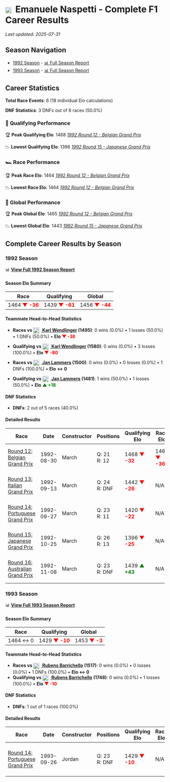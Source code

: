 # <img src="https://upload.wikimedia.org/wikipedia/commons/0/03/Flag_of_Italy.svg" alt="Italy" width="20" height="auto" style="vertical-align: middle; margin-right: 5px;" onerror="this.outerHTML='🇮🇹'; this.style.marginRight='5px';"/> Emanuele Naspetti - Complete F1 Career Results

*Last updated: 2025-07-31*

## Season Navigation

- [1992 Season](#1992-season) - [📊 Full Season Report](../seasons/1992-season-report)
- [1993 Season](#1993-season) - [📊 Full Season Report](../seasons/1993-season-report)

## Career Statistics

**Total Race Events**: 6 (18 individual Elo calculations)

**DNF Statistics**: 3 DNFs out of 6 races (50.0%)

### 🏁 Qualifying Performance

🏆 **Peak Qualifying Elo**: 1468
   *[1992 Round 12 - Belgian Grand Prix](../seasons/1992-season-report#round-12-belgian-grand-prix)*

📉 **Lowest Qualifying Elo**: 1396
   *[1992 Round 15 - Japanese Grand Prix](../seasons/1992-season-report#round-15-japanese-grand-prix)*

### 🏎️ Race Performance

🏆 **Peak Race Elo**: 1464
   *[1992 Round 12 - Belgian Grand Prix](../seasons/1992-season-report#round-12-belgian-grand-prix)*

📉 **Lowest Race Elo**: 1464
   *[1992 Round 12 - Belgian Grand Prix](../seasons/1992-season-report#round-12-belgian-grand-prix)*

### 🌟 Global Performance

🏆 **Peak Global Elo**: 1465
   *[1992 Round 12 - Belgian Grand Prix](../seasons/1992-season-report#round-12-belgian-grand-prix)*

📉 **Lowest Global Elo**: 1443
   *[1992 Round 15 - Japanese Grand Prix](../seasons/1992-season-report#round-15-japanese-grand-prix)*


## Complete Career Results by Season

### 1992 Season

📊 **[View Full 1992 Season Report](../seasons/1992-season-report)**

#### Season Elo Summary

| Race | Qualifying | Global |
|------|------------|--------|
| 1464 **<span style="color: red;">▼ -36</span>** | 1439 **<span style="color: red;">▼ -61</span>** | 1456 **<span style="color: red;">▼ -44</span>** |

#### Teammate Head-to-Head Statistics

- **Races vs [<img src="https://upload.wikimedia.org/wikipedia/commons/4/41/Flag_of_Austria.svg" alt="Austria" width="20" height="auto" style="vertical-align: middle; margin-right: 5px;" onerror="this.outerHTML='🇦🇹'; this.style.marginRight='5px';"/> Karl Wendlinger](karl-wendlinger) (1495)**: 0 wins (0.0%) • 1 losses (50.0%) • 1 DNFs (50.0%) • **Elo **<span style="color: red;">▼ -36</span>****
- **Qualifying vs [<img src="https://upload.wikimedia.org/wikipedia/commons/4/41/Flag_of_Austria.svg" alt="Austria" width="20" height="auto" style="vertical-align: middle; margin-right: 5px;" onerror="this.outerHTML='🇦🇹'; this.style.marginRight='5px';"/> Karl Wendlinger](karl-wendlinger) (1580)**: 0 wins (0.0%) • 3 losses (100.0%) • **Elo **<span style="color: red;">▼ -80</span>****

- **Races vs [<img src="https://upload.wikimedia.org/wikipedia/commons/2/20/Flag_of_the_Netherlands.svg" alt="Netherlands" width="20" height="auto" style="vertical-align: middle; margin-right: 5px;" onerror="this.outerHTML='🇳🇱'; this.style.marginRight='5px';"/> Jan Lammers](jan-lammers) (1500)**: 0 wins (0.0%) • 0 losses (0.0%) • 1 DNFs (100.0%) • **Elo ↔ 0**
- **Qualifying vs [<img src="https://upload.wikimedia.org/wikipedia/commons/2/20/Flag_of_the_Netherlands.svg" alt="Netherlands" width="20" height="auto" style="vertical-align: middle; margin-right: 5px;" onerror="this.outerHTML='🇳🇱'; this.style.marginRight='5px';"/> Jan Lammers](jan-lammers) (1481)**: 1 wins (50.0%) • 1 losses (50.0%) • **Elo **<span style="color: green;">▲ +18</span>****


#### DNF Statistics

- **DNFs**: 2 out of 5 races (40.0%)

#### Detailed Results

| Race | Date | Constructor | Positions | Qualifying Elo | Race Elo | Global Elo | Teammate |
|------|------|-------------|-----------|----------------|----------|------------|----------|
| [Round 12: Belgian Grand Prix](../seasons/1992-season-report#round-12-belgian-grand-prix) | 1992-08-30 | March | Q: 21<br/>R: 12 | 1468 **<span style="color: red;">▼ -32</span>** | 1464 **<span style="color: red;">▼ -36</span>** | 1465 **<span style="color: red;">▼ -35</span>** | [<img src="https://upload.wikimedia.org/wikipedia/commons/4/41/Flag_of_Austria.svg" alt="Austria" width="20" height="auto" style="vertical-align: middle; margin-right: 5px;" onerror="this.outerHTML='🇦🇹'; this.style.marginRight='5px';"/> Karl Wendlinger](karl-wendlinger)<br/>Q: 18<br/>R: 11 |
| [Round 13: Italian Grand Prix](../seasons/1992-season-report#round-13-italian-grand-prix) | 1992-09-13 | March | Q: 24<br/>R: DNF | 1442 **<span style="color: red;">▼ -26</span>** | N/A | 1457 **<span style="color: red;">▼ -8</span>** | [<img src="https://upload.wikimedia.org/wikipedia/commons/4/41/Flag_of_Austria.svg" alt="Austria" width="20" height="auto" style="vertical-align: middle; margin-right: 5px;" onerror="this.outerHTML='🇦🇹'; this.style.marginRight='5px';"/> Karl Wendlinger](karl-wendlinger)<br/>Q: 17<br/>R: 10 |
| [Round 14: Portuguese Grand Prix](../seasons/1992-season-report#round-14-portuguese-grand-prix) | 1992-09-27 | March | Q: 23<br/>R: 11 | 1420 **<span style="color: red;">▼ -22</span>** | N/A | 1451 **<span style="color: red;">▼ -7</span>** | [<img src="https://upload.wikimedia.org/wikipedia/commons/4/41/Flag_of_Austria.svg" alt="Austria" width="20" height="auto" style="vertical-align: middle; margin-right: 5px;" onerror="this.outerHTML='🇦🇹'; this.style.marginRight='5px';"/> Karl Wendlinger](karl-wendlinger)<br/>Q: 22<br/>R: DNF |
| [Round 15: Japanese Grand Prix](../seasons/1992-season-report#round-15-japanese-grand-prix) | 1992-10-25 | March | Q: 26<br/>R: 13 | 1396 **<span style="color: red;">▼ -25</span>** | N/A | 1443 **<span style="color: red;">▼ -7</span>** | [<img src="https://upload.wikimedia.org/wikipedia/commons/2/20/Flag_of_the_Netherlands.svg" alt="Netherlands" width="20" height="auto" style="vertical-align: middle; margin-right: 5px;" onerror="this.outerHTML='🇳🇱'; this.style.marginRight='5px';"/> Jan Lammers](jan-lammers)<br/>Q: 23<br/>R: DNF |
| [Round 16: Australian Grand Prix](../seasons/1992-season-report#round-16-australian-grand-prix) | 1992-11-08 | March | Q: 23<br/>R: DNF | 1439 **<span style="color: green;">▲ +43</span>** | N/A | 1456 **<span style="color: green;">▲ +13</span>** | [<img src="https://upload.wikimedia.org/wikipedia/commons/2/20/Flag_of_the_Netherlands.svg" alt="Netherlands" width="20" height="auto" style="vertical-align: middle; margin-right: 5px;" onerror="this.outerHTML='🇳🇱'; this.style.marginRight='5px';"/> Jan Lammers](jan-lammers)<br/>Q: 25<br/>R: 12 |

### 1993 Season

📊 **[View Full 1993 Season Report](../seasons/1993-season-report)**

#### Season Elo Summary

| Race | Qualifying | Global |
|------|------------|--------|
| 1464 ↔ 0 | 1429 **<span style="color: red;">▼ -10</span>** | 1453 **<span style="color: red;">▼ -3</span>** |

#### Teammate Head-to-Head Statistics

- **Races vs [<img src="https://upload.wikimedia.org/wikipedia/commons/0/05/Flag_of_Brazil.svg" alt="Brazil" width="20" height="auto" style="vertical-align: middle; margin-right: 5px;" onerror="this.outerHTML='🇧🇷'; this.style.marginRight='5px';"/> Rubens Barrichello](rubens-barrichello) (1517)**: 0 wins (0.0%) • 0 losses (0.0%) • 1 DNFs (100.0%) • **Elo ↔ 0**
- **Qualifying vs [<img src="https://upload.wikimedia.org/wikipedia/commons/0/05/Flag_of_Brazil.svg" alt="Brazil" width="20" height="auto" style="vertical-align: middle; margin-right: 5px;" onerror="this.outerHTML='🇧🇷'; this.style.marginRight='5px';"/> Rubens Barrichello](rubens-barrichello) (1748)**: 0 wins (0.0%) • 1 losses (100.0%) • **Elo **<span style="color: red;">▼ -10</span>****


#### DNF Statistics

- **DNFs**: 1 out of 1 races (100.0%)

#### Detailed Results

| Race | Date | Constructor | Positions | Qualifying Elo | Race Elo | Global Elo | Teammate |
|------|------|-------------|-----------|----------------|----------|------------|----------|
| [Round 14: Portuguese Grand Prix](../seasons/1993-season-report#round-14-portuguese-grand-prix) | 1993-09-26 | Jordan | Q: 23<br/>R: DNF | 1429 **<span style="color: red;">▼ -10</span>** | N/A | 1453 **<span style="color: red;">▼ -3</span>** | [<img src="https://upload.wikimedia.org/wikipedia/commons/0/05/Flag_of_Brazil.svg" alt="Brazil" width="20" height="auto" style="vertical-align: middle; margin-right: 5px;" onerror="this.outerHTML='🇧🇷'; this.style.marginRight='5px';"/> Rubens Barrichello](rubens-barrichello)<br/>Q: 15<br/>R: 13 |

